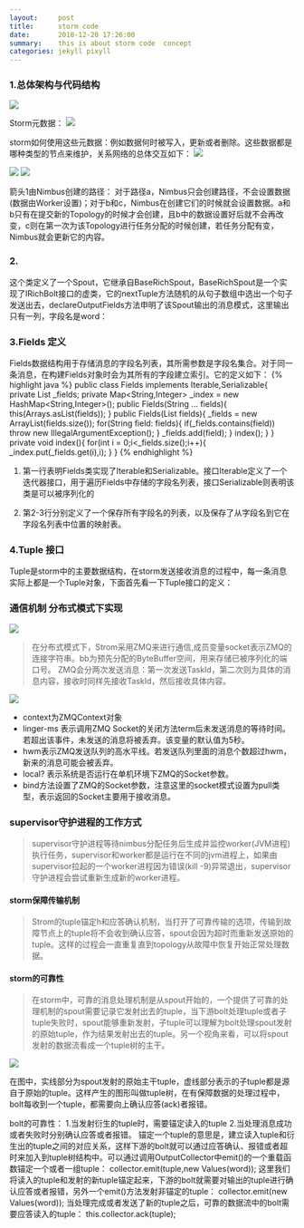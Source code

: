 ```yaml
---
layout:     post
title:      storm code
date:       2018-12-20 17:26:00
summary:    this is about storm code  concept
categories: jekyll pixyll
---
```


### 1.总体架构与代码结构
![](/images/sknssns.jpg)

Storm元数据：
![](/images/sjspsjs.jpg)

storm如何使用这些元数据：例如数据何时被写入，更新或者删除。这些数据都是哪种类型的节点来维护，关系网络的总体交互如下：
![](/images/lhsshsps.jpg)


![](/images/sohspshsp.jpg)
![](/images/ssoshsss.jpg.jpg)


箭头1由Nimbus创建的路径：
对于路径a，Nimbus只会创建路径，不会设置数据(数据由Worker设置)；对于b和c，Nimbus在创建它们的时候就会设置数据。a和b只有在提交新的Topology的时候才会创建，且b中的数据设置好后就不会再改变，c则在第一次为该Topology进行任务分配的时候创建，若任务分配有变，Nimbus就会更新它的内容。




### 2.

这个类定义了一个Spout，它继承自BaseRichSpout，BaseRichSpout是一个实现了IRichBolt接口的虚类，它的nextTuple方法随机的从句子数组中选出一个句子发送出去，declareOutputFields方法申明了该Spout输出的消息模式，这里输出只有一列，字段名是word：

### 3.Fields 定义
Fields数据结构用于存储消息的字段名列表，其所需参数是字段名集合。对于同一条消息，在构建Fields对象时会为其所有的字段建立索引。它的定义如下：
{% highlight java %}
public class Fields implements Iterable<String>,Serializable{
  private List<String> _fields;
  private Map<String,Integer> _index = new HashMap<String,Integer>();
  public Fields(String ... fields){
     this(Arrays.asList(fields));
  }
  public Fields(List<String> fields){
    _fields = new ArrayList<String>(fields.size());
    for(String field: fields){
      if(_fields.contains(field))
      throw new IllegalArgumentException();
    }
      _fields.add(field);
  }
  index();
  }
  }
  private void index(){
    for(int i = 0;i<_fields.size();i++){
        _index.put(_fields.get(i),i);
    }
  }
{% endhighlight %}

1. 第一行表明Fields类实现了Iterable<String>和Serializable。接口Iterable<String>定义了一个迭代器接口，用于遍历Fields中存储的字段名列表，接口Serializable则表明该类是可以被序列化的

2. 第2-3行分别定义了一个保存所有字段名的列表，以及保存了从字段名到它在字段名列表中位置的映射表。


### 4.Tuple 接口
Tuple是storm中的主要数据结构，在storm发送接收消息的过程中，每一条消息实际上都是一个Tuple对象，下面首先看一下Tuple接口的定义：

### 通信机制  分布式模式下实现

![](/images/5dfb0cbd211be2227a93ca1b31eb17b.png)
>  在分布式模式下，Strom采用ZMQ来进行通信,成员变量socket表示ZMQ的连接字符串。bb为预先分配的ByteBuffer空间，用来存储已被序列化的端口号。 ZMQ会分两次发送消息：第一次发送TaskId，第二次则为具体的消息内容，接收时同样先接收TaskId，然后接收具体内容。



![](/images/15470994851111.jpg)

- context为ZMQContext对象
- linger-ms 表示调用ZMQ Socket的关闭方法term后未发送消息的等待时间。若超出该事件，未发送的消息将被丢弃。该变量的默认值为5秒。
- hwm表示ZMQ发送队列的高水平线。若发送队列里面的消息个数超过hwm，新来的消息可能会被丢弃。
- local? 表示系统是否运行在单机环境下ZMQ的Socket参数。
- bind方法设置了ZMQ的Socket参数，注意这里的socket模式设置为pull类型，表示返回的Socket主要用于接收消息。


### supervisor守护进程的工作方式
> supervisor守护进程等待nimbus分配任务后生成并监控worker(JVM进程)执行任务，supervisor和worker都是运行在不同的jvm进程上，如果由supervisor拉起的一个worker进程因为错误(kill -9)异常退出，supervisor守护进程会尝试重新生成新的worker进程。

#### storm保障传输机制
> Strom的tuple锚定h和应答确认机制，当打开了可靠传输的选项，传输到故障节点上的tuple将不会收到确认应答，spout会因为超时而重新发送原始的tuple。这样的过程会一直重复直到topology从故障中恢复开始正常处理数据。


#### storm的可靠性
>  在storm中，可靠的消息处理机制是从spout开始的，一个提供了可靠的处理机制的spout需要记录它发射出去的tuple，当下游bolt处理tuple或者子tuple失败时，spout能够重新发射，子tuple可以理解为bolt处理spout发射的原始tuple，作为结果发射出去的tuple。另一个视角来看，可以将spout发射的数据流看成一个tuple树的主干。

![](/images/11111111.jpg)

在图中，实线部分为spout发射的原始主干tuple，虚线部分表示的子tuple都是源自于原始的tuple。这样产生的图形叫做tuple树，在有保障数据的处理过程中，bolt每收到一个tuple，都需要向上确认应答(ack)者报错。

bolt的可靠性：
1.当发射衍生的tuple时，需要锚定读入的tuple
2.当处理消息成功或者失败时分别确认应答或者报错。
锚定一个tuple的意思是，建立读入tuple和衍生出的tuple之间的对应关系，这样下游的bolt就可以通过应答确认、报错或者超时来加入到tuple树结构中。可以通过调用OutputCollector中emit()的一个重载函数锚定一个或者一组tuple：
collector.emit(tuple,new Values(word));
这里我们将读入的tuple和发射的新tuple锚定起来，下游的bolt就需要对输出的tuple进行确认应答或者报错，另外一个emit()方法发射非锚定的tuple：
collector.emit(new Values(word));
当处理完成或者发送了新的tuple之后，可靠的数据流中的bolt需要应答读入的tuple：
this.collector.ack(tuple);
